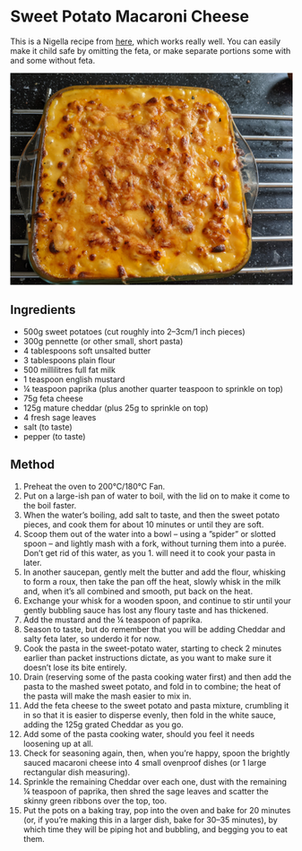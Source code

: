# Sweet Potato Macaroni Cheese # 

This is a Nigella recipe from [here](https://www.nigella.com/recipes/sweet-potato-macaroni-cheese), which works really well. You can easily make it child safe by omitting the feta, or make separate portions some with and some without feta.

![Sweet Potato Macaroni Cheese](/public/images/Sweet-Potato-Macaroni-Cheese.jpg)

## Ingredients ## 

- 500g sweet potatoes (cut roughly into 2–3cm/1 inch pieces)
- 300g pennette (or other small, short pasta)
- 4 tablespoons soft unsalted butter
- 3 tablespoons plain flour
- 500 millilitres full fat milk
- 1 teaspoon english mustard
- ¼ teaspoon paprika (plus another quarter teaspoon to sprinkle on top)
- 75g feta cheese
- 125g mature cheddar (plus 25g to sprinkle on top)
- 4 fresh sage leaves
- salt (to taste)
- pepper (to taste)

## Method ## 

1. Preheat the oven to 200°C/180°C Fan.
1. Put on a large-ish pan of water to boil, with the lid on to make it come to the boil faster.
1. When the water’s boiling, add salt to taste, and then the sweet potato pieces, and cook them for about 10 minutes or until they are soft.
1. Scoop them out of the water into a bowl – using a ”spider” or slotted spoon – and lightly mash with a fork, without turning them into a purée. Don’t get rid of this water, as you 1. will need it to cook your pasta in later.
1. In another saucepan, gently melt the butter and add the flour, whisking to form a roux, then take the pan off the heat, slowly whisk in the milk and, when it’s all combined and smooth, put back on the heat.
1. Exchange your whisk for a wooden spoon, and continue to stir until your gently bubbling sauce has lost any floury taste and has thickened.
1. Add the mustard and the ¼ teaspoon of paprika.
1. Season to taste, but do remember that you will be adding Cheddar and salty feta later, so underdo it for now.
1. Cook the pasta in the sweet-potato water, starting to check 2 minutes earlier than packet instructions dictate, as you want to make sure it doesn’t lose its bite entirely.
1. Drain (reserving some of the pasta cooking water first) and then add the pasta to the mashed sweet potato, and fold in to combine; the heat of the pasta will make the mash easier to mix in.
1. Add the feta cheese to the sweet potato and pasta mixture, crumbling it in so that it is easier to disperse evenly, then fold in the white sauce, adding the 125g grated Cheddar as you go.
1. Add some of the pasta cooking water, should you feel it needs loosening up at all.
1. Check for seasoning again, then, when you’re happy, spoon the brightly sauced macaroni cheese into 4 small ovenproof dishes (or 1 large rectangular dish measuring).
1. Sprinkle the remaining Cheddar over each one, dust with the remaining ¼ teaspoon of paprika, then shred the sage leaves and scatter the skinny green ribbons over the top, too.
1. Put the pots on a baking tray, pop into the oven and bake for 20 minutes (or, if you’re making this in a larger dish, bake for 30–35 minutes), by which time they will be piping hot and bubbling, and begging you to eat them.
